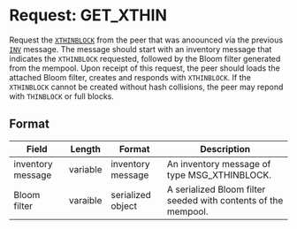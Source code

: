 # Request: GET_XTHIN

Request the [`XTHINBLOCK`](xthinblock) from the peer that was anoounced via the previous [`INV`](..\network\messages\inv) message. The message should start with an inventory message that indicates the `XTHINBLOCK` requested, followed by the Bloom filter generated from the mempool. Upon receipt of this request, the peer should loads the attached Bloom filter, creates and responds with `XTHINBLOCK`. If the `XTHINBLOCK` cannot be created without hash collisions, the peer may repond with `THINBLOCK` or full blocks.  

## Format  

| Field | Length | Format | Description |
|--|--|--|--|
| inventory message | variable | inventory message | An inventory message of type MSG_XTHINBLOCK. |
| Bloom filter | varaible | serialized object | A serialized Bloom filter seeded with contents of the mempool.| 
